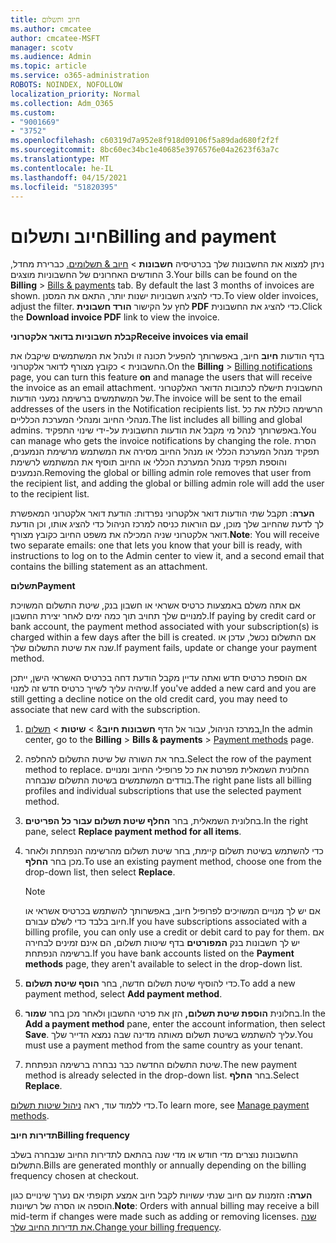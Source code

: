 ```yaml
---
title: חיוב ותשלום
ms.author: cmcatee
author: cmcatee-MSFT
manager: scotv
ms.audience: Admin
ms.topic: article
ms.service: o365-administration
ROBOTS: NOINDEX, NOFOLLOW
localization_priority: Normal
ms.collection: Adm_O365
ms.custom:
- "9001669"
- "3752"
ms.openlocfilehash: c60319d7a952e8f918d09106f5a89dad680f2f2f
ms.sourcegitcommit: 8bc60ec34bc1e40685e3976576e04a2623f63a7c
ms.translationtype: MT
ms.contentlocale: he-IL
ms.lasthandoff: 04/15/2021
ms.locfileid: "51820395"
---
```

# <a name="billing-and-payment"></a><span data-ttu-id="9c1d1-102">חיוב ותשלום</span><span class="sxs-lookup"><span data-stu-id="9c1d1-102">Billing and payment</span></span>

<span data-ttu-id="9c1d1-103">ניתן למצוא את החשבונות שלך בכרטיסיה **חשבונות**  >  [חיוב & תשלומים.](https://go.microsoft.com/fwlink/p/?linkid=848039)  כברירת מחדל, 3 החודשים האחרונים של החשבוניות מוצגים.</span><span class="sxs-lookup"><span data-stu-id="9c1d1-103">Your bills can be found on the **Billing** > [Bills & payments](https://go.microsoft.com/fwlink/p/?linkid=848039) tab.  By default the last 3 months of invoices are shown.</span></span>  <span data-ttu-id="9c1d1-104">כדי להציג חשבוניות ישנות יותר, התאם את המסנן.</span><span class="sxs-lookup"><span data-stu-id="9c1d1-104">To view older invoices, adjust the filter.</span></span>  <span data-ttu-id="9c1d1-105">לחץ על הקישור **הורד חשבונית PDF** כדי להציג את החשבונית.</span><span class="sxs-lookup"><span data-stu-id="9c1d1-105">Click the **Download invoice PDF** link to view the invoice.</span></span>

<span data-ttu-id="9c1d1-106">**קבלת חשבוניות בדואר אלקטרוני**</span><span class="sxs-lookup"><span data-stu-id="9c1d1-106">**Receive invoices via email**</span></span>

<span data-ttu-id="9c1d1-107">בדף הודעות **חיוב** חיוב, באפשרותך להפעיל תכונה זו ולנהל את המשתמשים שיקבלו את החשבונית  >  [](https://go.microsoft.com/fwlink/p/?linkid=853212) כקובץ מצורף  לדואר אלקטרוני.</span><span class="sxs-lookup"><span data-stu-id="9c1d1-107">On the **Billing** > [Billing notifications](https://go.microsoft.com/fwlink/p/?linkid=853212) page, you can turn this feature **on** and manage the users that will receive the invoice as an email attachment.</span></span> <span data-ttu-id="9c1d1-108">החשבונית תישלח לכתובות הדואר האלקטרוני של המשתמשים ברשימה נמעני הודעות.</span><span class="sxs-lookup"><span data-stu-id="9c1d1-108">The invoice will be sent to the email addresses of the users in the Notification recipients list.</span></span> <span data-ttu-id="9c1d1-109">הרשימה כוללת את כל מנהלי החיוב ומנהלי המערכת הכלליים.</span><span class="sxs-lookup"><span data-stu-id="9c1d1-109">The list includes all billing and global admins.</span></span>  <span data-ttu-id="9c1d1-110">באפשרותך לנהל מי מקבל את הודעות החשבונית על-ידי שינוי התפקיד.</span><span class="sxs-lookup"><span data-stu-id="9c1d1-110">You can manage who gets the invoice notifications by changing the role.</span></span>  <span data-ttu-id="9c1d1-111">הסרת תפקיד מנהל המערכת הכללי או מנהל החיוב מסירה את המשתמש מרשימת הנמענים, והוספת תפקיד מנהל המערכת הכללי או החיוב תוסיף את המשתמש לרשימת הנמענים.</span><span class="sxs-lookup"><span data-stu-id="9c1d1-111">Removing the global or billing admin role removes that user from the recipient list, and adding the global or billing admin role will add the user to the recipient list.</span></span>

<span data-ttu-id="9c1d1-112">**הערה**: תקבל שתי הודעות דואר אלקטרוני נפרדות: הודעת דואר אלקטרוני המאפשרת לך לדעת שהחיוב שלך מוכן, עם הוראות כניסה למרכז הניהול כדי להציג אותו, וכן הודעת דואר אלקטרוני שניה המכילה את משפט החיוב כקובץ מצורף.</span><span class="sxs-lookup"><span data-stu-id="9c1d1-112">**Note**: You will receive two separate emails: one that lets you know that your bill is ready, with instructions to log on to the Admin center to view it, and a second email that contains the billing statement as an attachment.</span></span>

<span data-ttu-id="9c1d1-113">**תשלום**</span><span class="sxs-lookup"><span data-stu-id="9c1d1-113">**Payment**</span></span>

<span data-ttu-id="9c1d1-114">אם אתה משלם באמצעות כרטיס אשראי או חשבון בנק, שיטת התשלום המשויכת למנויים שלך תחויב תוך כמה ימים לאחר יצירת החשבון.</span><span class="sxs-lookup"><span data-stu-id="9c1d1-114">If paying by credit card or bank account, the payment method associated with your subscription(s) is charged within a few days after the bill is created.</span></span> <span data-ttu-id="9c1d1-115">אם התשלום נכשל, עדכן או שנה את שיטת התשלום שלך.</span><span class="sxs-lookup"><span data-stu-id="9c1d1-115">If payment fails, update or change your payment method.</span></span>

<span data-ttu-id="9c1d1-116">אם הוספת כרטיס חדש ואתה עדיין מקבל הודעת דחה בכרטיס האשראי הישן, ייתכן שיהיה עליך לשייך כרטיס חדש זה למנוי.</span><span class="sxs-lookup"><span data-stu-id="9c1d1-116">If you've added a new card and you are still getting a decline notice on the old credit card, you may need to associate that new card with the subscription.</span></span>

1. <span data-ttu-id="9c1d1-117">במרכז הניהול, עבור אל הדף **חשבונות חיוב**&  >  **שיטות**  >  [תשלום.](https://go.microsoft.com/fwlink/p/?linkid=2018806)</span><span class="sxs-lookup"><span data-stu-id="9c1d1-117">In the admin center, go to the **Billing** > **Bills & payments** > [Payment methods](https://go.microsoft.com/fwlink/p/?linkid=2018806) page.</span></span>

2. <span data-ttu-id="9c1d1-118">בחר את השורה של שיטת התשלום להחלפה.</span><span class="sxs-lookup"><span data-stu-id="9c1d1-118">Select the row of the payment method to replace.</span></span> <span data-ttu-id="9c1d1-119">החלונית השמאלית מפרטת את כל פרופילי החיוב ומנויים בודדים המשתמשים בשיטת התשלום שנבחרה.</span><span class="sxs-lookup"><span data-stu-id="9c1d1-119">The right pane lists all billing profiles and individual subscriptions that use the selected payment method.</span></span>

3. <span data-ttu-id="9c1d1-120">בחלונית השמאלית, בחר **החלף שיטת תשלום עבור כל הפריטים**.</span><span class="sxs-lookup"><span data-stu-id="9c1d1-120">In the right pane, select **Replace payment method for all items**.</span></span>

4. <span data-ttu-id="9c1d1-121">כדי להשתמש בשיטת תשלום קיימת, בחר שיטת תשלום מהרשימה הנפתחת ולאחר מכן בחר **החלף**.</span><span class="sxs-lookup"><span data-stu-id="9c1d1-121">To use an existing payment method, choose one from the drop-down list, then select **Replace**.</span></span>

    > [!NOTE]
    > <span data-ttu-id="9c1d1-122">אם יש לך מנויים המשויכים לפרופיל חיוב, באפשרותך להשתמש בכרטיס אשראי או חיוב בלבד כדי לשלם עבורם.</span><span class="sxs-lookup"><span data-stu-id="9c1d1-122">If you have subscriptions associated with a billing profile, you can only use a credit or debit card to pay for them.</span></span> <span data-ttu-id="9c1d1-123">אם יש לך חשבונות בנק **המפורטים** בדף שיטות תשלום, הם אינם זמינים לבחירה ברשימה הנפתחת.</span><span class="sxs-lookup"><span data-stu-id="9c1d1-123">If you have bank accounts listed on the **Payment methods** page, they aren't available to select in the drop-down list.</span></span>

5. <span data-ttu-id="9c1d1-124">כדי להוסיף שיטת תשלום חדשה, בחר **הוסף שיטת תשלום**.</span><span class="sxs-lookup"><span data-stu-id="9c1d1-124">To add a new payment method, select **Add payment method**.</span></span>

6. <span data-ttu-id="9c1d1-125">בחלונית **הוספת שיטת תשלום,** הזן את פרטי החשבון ולאחר מכן בחר **שמור**.</span><span class="sxs-lookup"><span data-stu-id="9c1d1-125">In the **Add a payment method** pane, enter the account information, then select **Save**.</span></span> <span data-ttu-id="9c1d1-126">עליך להשתמש בשיטת תשלום מאותה מדינה שבה נמצא הדייר שלך.</span><span class="sxs-lookup"><span data-stu-id="9c1d1-126">You must use a payment method from the same country as your tenant.</span></span>

7. <span data-ttu-id="9c1d1-127">שיטת התשלום החדשה כבר נבחרה ברשימה הנפתחת.</span><span class="sxs-lookup"><span data-stu-id="9c1d1-127">The new payment method is already selected in the drop-down list.</span></span> <span data-ttu-id="9c1d1-128">בחר **החלף**.</span><span class="sxs-lookup"><span data-stu-id="9c1d1-128">Select **Replace**.</span></span>

<span data-ttu-id="9c1d1-129">כדי ללמוד עוד, ראה [ניהול שיטות תשלום](https://docs.microsoft.com/microsoft-365/commerce/billing-and-payments/manage-payment-methods).</span><span class="sxs-lookup"><span data-stu-id="9c1d1-129">To learn more, see [Manage payment methods](https://docs.microsoft.com/microsoft-365/commerce/billing-and-payments/manage-payment-methods).</span></span>

<span data-ttu-id="9c1d1-130">**תדירות חיוב**</span><span class="sxs-lookup"><span data-stu-id="9c1d1-130">**Billing frequency**</span></span>

<span data-ttu-id="9c1d1-131">החשבונות נוצרים מדי חודש או מדי שנה בהתאם לתדירות החיוב שנבחרה בשלב התשלום.</span><span class="sxs-lookup"><span data-stu-id="9c1d1-131">Bills are generated monthly or annually depending on the billing frequency chosen at checkout.</span></span>  

<span data-ttu-id="9c1d1-132">**הערה:** הזמנות עם חיוב שנתי עשויות לקבל חיוב אמצע תקופתי אם נערך שינויים כגון הוספה או הסרה של רשיונות.</span><span class="sxs-lookup"><span data-stu-id="9c1d1-132">**Note**: Orders with annual billing may receive a bill mid-term if changes were made such as adding or removing licenses.</span></span> <span data-ttu-id="9c1d1-133">[שנה את תדירות החיוב שלך.](https://docs.microsoft.com/microsoft-365/commerce/billing-and-payments/change-payment-frequency)</span><span class="sxs-lookup"><span data-stu-id="9c1d1-133">[Change your billing frequency](https://docs.microsoft.com/microsoft-365/commerce/billing-and-payments/change-payment-frequency).</span></span>
